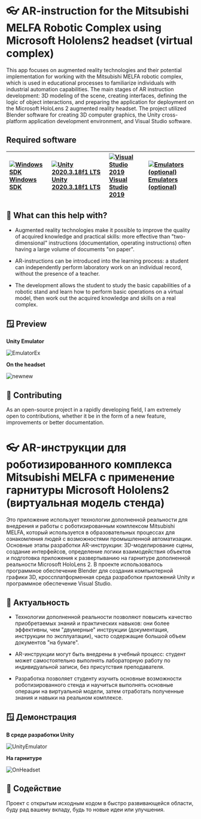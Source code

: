 # 👓 AR-instruction for the Mitsubishi MELFA Robotic Complex using Microsoft Hololens2 headset (virtual complex)

This app focuses on augmented reality technologies and their potential implementation for working with the Mitsubishi MELFA robotic complex, which is used in educational processes to familiarize individuals with industrial automation capabilities. The main stages of AR instruction development: 3D modeling of the scene, creating interfaces, defining the logic of object interactions, and preparing the application for deployment on the Microsoft HoloLens 2 augmented reality headset. The project utilized Blender software for creating 3D computer graphics, the Unity cross-platform application development environment, and Visual Studio software.

## Required software
| [![Windows SDK](https://docs.microsoft.com/windows/mixed-reality/mrtk-unity/features/images/MRTK170802_Short_17.png)](https://developer.microsoft.com/windows/downloads/windows-10-sdk) [Windows SDK](https://developer.microsoft.com/windows/downloads/windows-10-sdk)| [![Unity 2020.3.18f1 LTS](https://docs.microsoft.com/windows/mixed-reality/mrtk-unity/features/images/MRTK170802_Short_18.png)](https://unity3d.com/get-unity/download/archive) [Unity 2020.3.18f1 LTS](https://unity3d.com/get-unity/download/archive)| [![Visual Studio 2019](https://docs.microsoft.com/windows/mixed-reality/mrtk-unity/features/images/MRTK170802_Short_19.png)](http://dev.windows.com/downloads) [Visual Studio 2019](http://dev.windows.com/downloads)| [![Emulators (optional)](https://docs.microsoft.com/windows/mixed-reality/mrtk-unity/features/images/MRTK170802_Short_20.png)](https://docs.microsoft.com/windows/mixed-reality/using-the-hololens-emulator) [Emulators (optional)](https://docs.microsoft.com/windows/mixed-reality/using-the-hololens-emulator)|
| :--- | :--- | :--- | :--- |

## 🤖 What can this help with?

* Augmented reality technologies make it possible to improve the quality of acquired knowledge and practical skills: more effective than "two-dimensional" instructions (documentation, operating instructions) often having a large volume of documents "on paper".

* AR-instructions can be introduced into the learning process: a student can independently perform laboratory work on an individual record, without the presence of a teacher.

* The development allows the student to study the basic capabilities of a robotic stand and learn how to perform basic operations on a virtual model, then work out the acquired knowledge and skills on a real complex.

## 🪟 Preview

**Unity Emulator**

![EmulatorEx](https://github.com/Ranes027/Hololens2_Mitsubishi-Complex/assets/95719172/847ced41-1a60-4855-b996-80d8ba376912)

**On the headset**

![newnew](https://github.com/Ranes027/Hololens2_Mitsubishi-Complex/assets/95719172/0ad5ed41-4c79-4827-9060-ac70aef05480)

## 💁 Contributing

As an open-source project in a rapidly developing field, I am extremely open to contributions, whether it be in the form of a new feature, improvements or better documentation.


# 👓 AR-инструкции для роботизированного комплекса Mitsubishi MELFA с применение гарнитуры Microsoft Hololens2 (виртуальная модель стенда)

Это приложение использует технологии дополненной реальности для внедрения и работы с роботизированным комплексом Mitsubishi MELFA, который используется в образовательных процессах для ознакомления людей с возможностями промышленной автоматизации. Основные этапы разработки AR-инструкции: 3D-моделирование сцены, создание интерфейсов, определение логики взаимодействия объектов и подготовка приложения к развертыванию на гарнитуре дополненной реальности Microsoft HoloLens 2. В проекте использовалось программное обеспечение Blender для создания компьютерной графики 3D, кроссплатформенная среда разработки приложений Unity и программное обеспечение Visual Studio.

## 🤖 Актуальность

* Технологии дополненной реальности позволяют повысить качество приобретаемых знаний и практических навыков: они более эффективны, чем "двумерные" инструкции (документация, инструкции по эксплуатации), часто содержащие большой объем документов "на бумаге".

* AR-инструкции могут быть внедрены в учебный процесс: студент может самостоятельно выполнять лабораторную работу по индивидуальной записи, без присутствия преподавателя.

* Разработка позволяет студенту изучить основные возможности роботизированного стенда и научиться выполнять основные операции на виртуальной модели, затем отработать полученные знания и навыки на реальном комплексе.

## 🪟 Демонстрация

**В среде разработки Unity**

![UnityEmulator](https://github.com/Ranes027/Hololens2_Mitsubishi-Complex/assets/95719172/ebecc4ff-16fa-42a5-852d-b7a95dae6767)

**На гарнитуре**

![OnHeadset](https://github.com/Ranes027/Hololens2_Mitsubishi-Complex/assets/95719172/622f8756-d883-499b-8467-fc164e06558b)

## 💁 Содействие

Проект с открытым исходным кодом в быстро развивающейся области, буду рад вашему вкладу, будь то новые идеи или улучшения.

